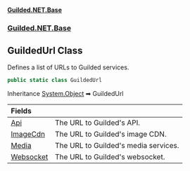 
#### [Guilded.NET.Base](Guilded_NET_Base 'Guilded_NET_Base')
### [Guilded.NET.Base](Guilded_NET_Base#Guilded_NET_Base 'Guilded.NET.Base')
## GuildedUrl Class
Defines a list of URLs to Guilded services.  
```csharp
public static class GuildedUrl
```

Inheritance [System.Object](https://docs.microsoft.com/en-us/dotnet/api/System.Object 'System.Object') &#x27A1; GuildedUrl  

| Fields | |
| :--- | :--- |
| [Api](GuildedUrl_Api 'Guilded.NET.Base.GuildedUrl.Api') | The URL to Guilded's API.<br/> |
| [ImageCdn](GuildedUrl_ImageCdn 'Guilded.NET.Base.GuildedUrl.ImageCdn') | The URL to Guilded's image CDN.<br/> |
| [Media](GuildedUrl_Media 'Guilded.NET.Base.GuildedUrl.Media') | The URL to Guilded's media services.<br/> |
| [Websocket](GuildedUrl_Websocket 'Guilded.NET.Base.GuildedUrl.Websocket') | The URL to Guilded's websocket.<br/> |

